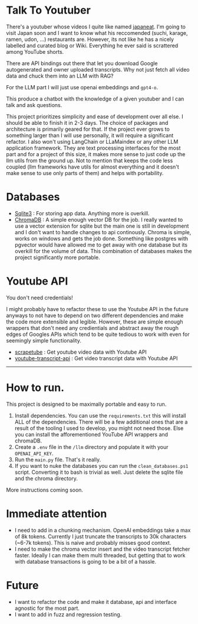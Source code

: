# Talk To Youtuber
There's a youtuber whose videos I quite like named [japaneat](https://www.youtube.com/@japaneat). I'm going to visit Japan soon and I want to know what his reccomended (suchi, karage, ramen, udon, ...) restaurants are. However, its not like he has a nicely labelled and curated blog or Wiki. Everything he ever said is scrattered among YouTube shorts. 

There are API bindings out there that let you download Google autogenerated and owner uploaded transcripts. Why not just fetch all video data and chuck them into an LLM with RAG? 

For the LLM part I will just use openai embeddings and `gpt4-o`. 

This produce a chatbot with the knowledge of a given youtuber and I can talk and ask questions. 

This project prioritizes simplicity and ease of development over all else. I should be able to finish it in 2-3 days. The choice of packages and architecture is primarily geared for that. If the project ever grows to something larger than I will use personally, it will require a significant refactor. I also won't using LangChain or LLaMaindex or any other LLM application framework. They are text processing interfaces for the most part and for a project of this size, it makes more sense to just code up the llm utils from the ground up. Not to mention that keeps the code less coupled (llm frameworks have utils for almost everything and it doesn't make sense to use only parts of them) and helps with portability. 

# Databases
* [Sqlite3](https://sqlite.org/) : For storing app data. Anything more is overkill. 
* [ChromaDB](https://www.trychroma.com/) : A simple enough vector DB for the job. I really wanted to use a vector extension for sqlite but the main one is still in development and I don't want to handle changes to api continously. Chroma is simple, works on windows and gets the job done. Something like postgres with pgvector would have allowed me to get away with one database but its overkill for the volume of data. This combination of databases makes the project significantly more portable. 

# Youtube API 

You don't need credentials! 

I might probably have to refactor these to use the Youtube API in the future anyways to not have to depend on two different dependencies and make the code more extensible and legible. However, these are simple enough wrappers that don't need any credientials and abstract away the rough edges of Googles APIs which tend to be quite tedious to work with even for seemingly simple functionality.  

* [scrapetube](https://scrapetube.readthedocs.io/en/latest/) : Get youtube video data with Youtube API 
* [youtube-transcript-api](https://pypi.org/project/youtube-transcript-api/) : Get video transcript data with Youtube API 

----

# How to run. 

This project is designed to be maximally portable and easy to run. 

1. Install dependencies. You can use the `requirements.txt` this will install ALL of the dependencies. There will be a few additional ones that are a result of the tooling I used to develop, you might not need those. Else you can install the afforementioned YouTube API wrappers and chromaDB. 
2. Create a `.env` file in the `/llm` directory and populate it with your `OPENAI_API_KEY`. 
3. Run the `main.py` file. That's it really. 
4. If you want to nuke the databases you can run the `clean_databases.ps1` script. Converting it to bash is trivial as well. Just delete the sqlite file and the chroma directory. 

More instructions coming soon.

# Immediate attention 

* I need to add in a chunking mechanism. OpenAI embeddings take a max of 8k tokens. Currently I just truncate the transcripts to 30k characters (~6-7k tokens). This is naive and probably misses good context. 
* I need to make the chroma vector insert and the video transcript fetcher faster. Ideally I can make them multi threaded, but getting that to work with database transactions is going to be a bit of a hassle. 

# Future

* I want to refactor the code and make it database, api and interface agnostic for the most part. 
* I want to add in fuzz and regression testing.